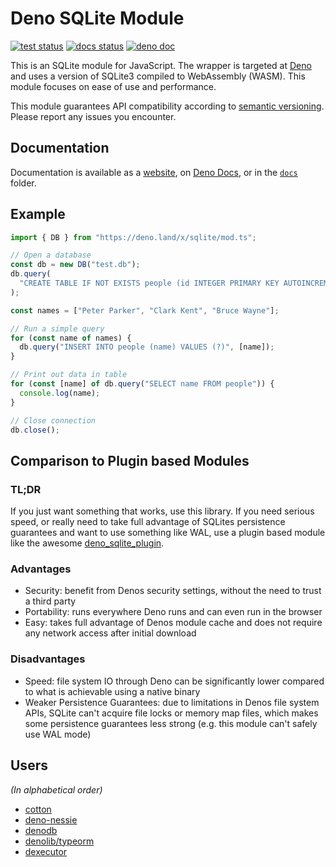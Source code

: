 # Deno SQLite Module

[![test status](https://github.com/dyedgreen/deno-sqlite/workflows/tests/badge.svg?branch=master)](https://github.com/dyedgreen/deno-sqlite/actions)
[![docs status](https://github.com/dyedgreen/deno-sqlite/workflows/docs/badge.svg?branch=master)][docs-web]
[![deno doc](https://doc.deno.land/badge.svg)][docs-deno]

[docs-deno]: https://deno.land/x/sqlite
[docs-web]: https://dyedgreen.github.io/deno-sqlite/

This is an SQLite module for JavaScript. The wrapper is targeted at
[Deno](https://deno.land) and uses a version of SQLite3 compiled to WebAssembly
(WASM). This module focuses on ease of use and performance.

This module guarantees API compatibility according to
[semantic versioning](https://semver.org). Please report any issues you
encounter.

## Documentation

Documentation is available as a [website][docs-web], on [Deno Docs][docs-deno],
or in the [`docs`](./docs/README.md) folder.

## Example

```javascript
import { DB } from "https://deno.land/x/sqlite/mod.ts";

// Open a database
const db = new DB("test.db");
db.query(
  "CREATE TABLE IF NOT EXISTS people (id INTEGER PRIMARY KEY AUTOINCREMENT, name TEXT)",
);

const names = ["Peter Parker", "Clark Kent", "Bruce Wayne"];

// Run a simple query
for (const name of names) {
  db.query("INSERT INTO people (name) VALUES (?)", [name]);
}

// Print out data in table
for (const [name] of db.query("SELECT name FROM people")) {
  console.log(name);
}

// Close connection
db.close();
```

## Comparison to Plugin based Modules

### TL;DR

If you just want something that works, use this library. If you need serious
speed, or really need to take full advantage of SQLites persistence guarantees
and want to use something like WAL, use a plugin based module like the awesome
[deno_sqlite_plugin](https://github.com/crabmusket/deno_sqlite_plugin).

### Advantages

- Security: benefit from Denos security settings, without the need to trust a
  third party
- Portability: runs everywhere Deno runs and can even run in the browser
- Easy: takes full advantage of Denos module cache and does not require any
  network access after initial download

### Disadvantages

- Speed: file system IO through Deno can be significantly lower compared to what
  is achievable using a native binary
- Weaker Persistence Guarantees: due to limitations in Denos file system APIs,
  SQLite can't acquire file locks or memory map files, which makes some
  persistence guarantees less strong (e.g. this module can't safely use WAL
  mode)

## Users

_(In alphabetical order)_

- [cotton](https://github.com/rahmanfadhil/cotton)
- [deno-nessie](https://github.com/halvardssm/deno-nessie)
- [denodb](https://github.com/eveningkid/denodb)
- [denolib/typeorm](https://github.com/denolib/typeorm)
- [dexecutor](https://github.com/denjucks/dexecutor)
